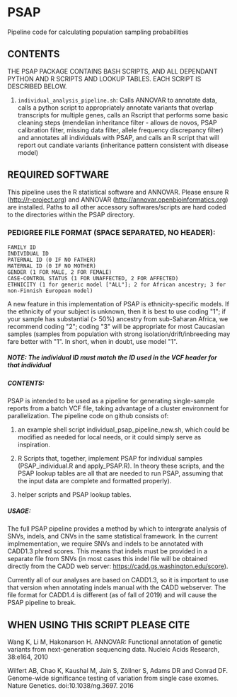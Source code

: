 # PSAP
Pipeline code for calculating population sampling probabilities

## CONTENTS
THE PSAP PACKAGE CONTAINS BASH SCRIPTS, AND ALL DEPENDANT PYTHON AND R SCRIPTS AND LOOKUP TABLES. EACH SCRIPT IS DESCRIBED BELOW.

1) ```individual_analysis_pipeline.sh```: Calls ANNOVAR to annotate data, calls a python script to appropriately annotate variants that overlap transcripts for multiple genes, calls an Rscript that performs some basic cleaning steps (mendelian inheritance filter - allows de novos, PSAP calibration filter, missing data filter, allele frequency discrepancy filter) and annotates all individuals with PSAP, and calls an R script that will report out candiate variants (inheritance pattern consistent with disease model)

## REQUIRED SOFTWARE
This pipeline uses the R statistical software and ANNOVAR.  Please ensure R (http://r-project.org) and ANNOVAR (http://annovar.openbioinformatics.org) are installed.  Paths to all other accessory softwares/scripts are hard coded to the directories within the PSAP directory.


### PEDIGREE FILE FORMAT (SPACE SEPARATED, NO HEADER):

```
FAMILY ID
INDIVIDUAL ID
PATERNAL ID (0 IF NO FATHER)
MATERNAL ID (0 IF NO MOTHER)
GENDER (1 FOR MALE, 2 FOR FEMALE)
CASE-CONTROL STATUS (1 FOR UNAFFECTED, 2 FOR AFFECTED)
ETHNICITY (1 for generic model ["ALL"]; 2 for African ancestry; 3 for non-Finnish European model)
```
A new feature in this implementation of PSAP is ethnicity-specific models. If the ethnicity of your subject is unknown, then 
it is best to use coding "1"; if your sample has substantial (> 50%) ancestry from sub-Saharan Africa, we recommend coding "2"; coding "3" will be appropriate for most Caucasian samples (samples from population with strong isolation/drift/inbreeding may fare better with "1". In short, when in doubt, use model "1". 

##### NOTE: The individual ID must match the ID used in the VCF header for that individual


##### CONTENTS: 

PSAP is intended to be used as a pipeline for generating single-sample reports from a batch VCF file, taking advantage of a 
cluster environment for parallelization. The pipeline code on github consists of:
1. an example shell script individual_psap_pipeline_new.sh, which could be modified as needed for local needs, or it could 
simply serve as inspiration.  

2. R Scripts that, together, implement PSAP for individual samples (PSAP_individual.R and apply_PSAP.R). In theory these
scripts, and the PSAP lookup tables are all that are needed to run PSAP, assuming that the input data are complete and
formatted properly).

3. helper scripts and PSAP lookup tables. 


##### USAGE: 

The full PSAP pipeline provides a method by which to intergrate analysis of SNVs, indels, and CNVs in the same statistical 
framework. In the current implmementation, we require SNVs and indels to be annotated with CADD1.3 phred scores. This means 
that indels must be provided in a separate file from SNVs (in most cases this indel file will be obtained directly from the
CADD web server: https://cadd.gs.washington.edu/score). 

Currently all of our analyses are based on CADD1.3, so it is important to use that version when annotating indels manual 
with the CADD webserver. The file format for CADD1.4 is different (as of fall of 2019) and will cause the PSAP pipeline to
break.




## WHEN USING THIS SCRIPT PLEASE CITE
Wang K, Li M, Hakonarson H. ANNOVAR: Functional annotation of genetic variants from next-generation sequencing data. Nucleic Acids Research, 38:e164, 2010

Wilfert AB, Chao K, Kaushal M, Jain S, Zöllner S, Adams DR and Conrad DF.  Genome-wide significance testing of variation from single case exomes. Nature Genetics. doi:10.1038/ng.3697. 2016
